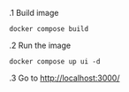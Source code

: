 
.1 Build image
```shell
docker compose build
```

.2 Run the image
```shell
docker compose up ui -d
```

.3 Go to [http://localhost:3000/](http://localhost:3000/)